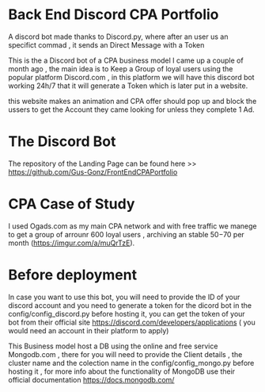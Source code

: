 # Back End Discord CPA Portfolio

A discord bot made thanks to Discord.py, where after an user us an specifict commad , it sends an Direct Message with a Token

This is the a Discord bot of a CPA business model I came up a couple of month ago , the main idea is to Keep a Group of loyal users using the popular platform Discord.com , in this platform we will have this discord bot working 24h/7 that it will generate a Token which is later put in a website.

this website makes an animation and CPA offer should pop up and block the ussers to get the Account they came looking for unless they complete 1 Ad.

# The Discord Bot

The repository of the Landing Page can be found here >> https://github.com/Gus-Gonz/FrontEndCPAPortfolio 

# CPA Case of Study 

I used Ogads.com as my main CPA network and with free traffic we manege to get a group of arrounr 600 loyal users , archiving an stable $50-$70 per month (https://imgur.com/a/muQrTzE).

# Before deployment

In case you want to use this bot, you will need to provide the ID of your discord account and you need to generate a token for the dicord bot in the config/config_discord.py before hosting it, you can get the token of your bot from their official site https://discord.com/developers/applications ( you would need an account in their platform to apply)

This Business model host a DB using the online and free service Mongodb.com , there for you will need to provide the Client details , the cluster name and the colection name in the config/config_mongo.py before hosting it , for more info about the functionality of MongoDB use their official documentation https://docs.mongodb.com/
